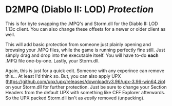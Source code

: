 # D2MPQ (Diablo II: LOD) *Protection* 
This is for byte swapping the .MPQ's and Storm.dll for the Diablo II: LOD 1.13c client.
You can also change these offsets for a newer or older client as well.
 
This will add basic protection from someone just plainly opening and browsing your .MPQ files, while the game is running perfectly fine still.
Just simply drag and drop into the executable itself. You will have to-do **each** .MPQ file one-by-one. Lastly, your Storm.dll.

Again, this is just for a quick edit. Someone with any experince can remove this... At least I'd think so.
But, you can also apply UPX (https://github.com/upx/upx/releases/download/v3.96/upx-3.96-win64.zip) on your Storm.dll for further protection. Just be sure to change your Section Headers from the default UPX with something like CFF Explorer afterwards. So the UPX packed Storm.dll isn't as *easily* removed (unpacking).
